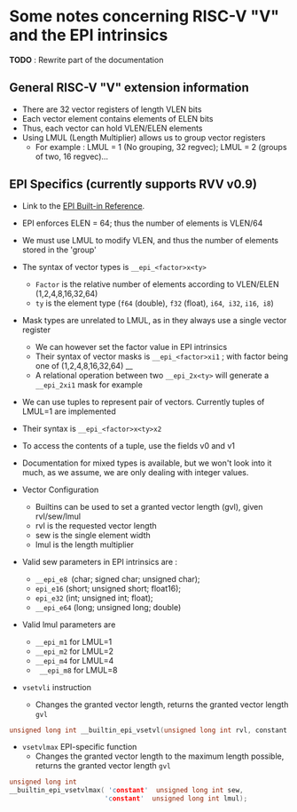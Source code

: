 # Some notes concerning RISC-V "V" and the EPI intrinsics

**TODO** : Rewrite part of the documentation

## General RISC-V "V" extension information

- There are 32 vector registers of length VLEN bits
- Each vector element contains elements of ELEN bits
- Thus, each vector can hold VLEN/ELEN elements
- Using LMUL (Length Multiplier) allows us to group vector registers
  - For example : LMUL = 1 (No grouping, 32 regvec); LMUL = 2 (groups of two, 16 regvec)...

## EPI Specifics (currently supports RVV v0.9)

- Link to the [EPI Built-in Reference](https://repo.hca.bsc.es/gitlab/rferrer/epi-builtins-ref/-/blob/master/epi-builtins-ref.md).

- EPI enforces ELEN = 64; thus the number of elements is VLEN/64
- We must use LMUL to modify VLEN, and thus the number of elements stored in the 'group'
- The syntax of vector types is `__epi_<factor>x<ty>`
  - `Factor` is the relative number of elements according to VLEN/ELEN (1,2,4,8,16,32,64)
  - `ty` is the element type (`f64` (double), `f32` (float), `i64`,` i32`, `i16`,` i8`)
- Mask types are unrelated to LMUL, as in they always use a single vector register
  - We can however set the factor value in EPI intrinsics
  - Their syntax of vector masks is `__epi_<factor>xi1` ; with factor being one of (1,2,4,8,16,32,64) __
  - A relational operation between two `__epi_2x<ty>` will generate a `__epi_2xi1` mask for example

- We can use tuples to represent pair of vectors. Currently tuples of LMUL=1 are implemented
- Their syntax is `__epi_<factor>x<ty>x2`
- To access the contents of a tuple, use the fields v0 and v1

- Documentation for mixed types is available, but we won't look into it much, as we assume, we are only dealing with integer values.

- Vector Configuration
  - Builtins can be used to set a granted vector length (gvl), given rvl/sew/lmul
  - rvl is the requested vector length
  - sew is the single element width
  - lmul is the length multiplier

- Valid sew parameters in EPI intrinsics are : 
  - `__epi_e8 `(char; signed char; unsigned char); 
  - `epi_e16` (short; unsigned short; float16); 
  - `epi_e32` (int; unsigned int; float); 
  - `__epi_e64` (long; unsigned long; double)

- Valid lmul parameters are
  - `__epi_m1` for LMUL=1
  - `__epi_m2` for LMUL=2
  - `__epi_m4` for LMUL=4
  - ` __epi_m8` for LMUL=8

- `vsetvli` instruction
  - Changes the granted vector length, returns the granted vector length `gvl`

```c
unsigned long int __builtin_epi_vsetvl(unsigned long int rvl, constant unsigned long int sew, constant unsigned long int lmul); 
```

- `vsetvlmax` EPI-specific function
  - Changes the granted vector length to the maximum length possible, returns the granted vector length `gvl`

```c
unsigned long int
__builtin_epi_vsetvlmax( 'constant'  unsigned long int sew,
                        'constant'  unsigned long int lmul);
```